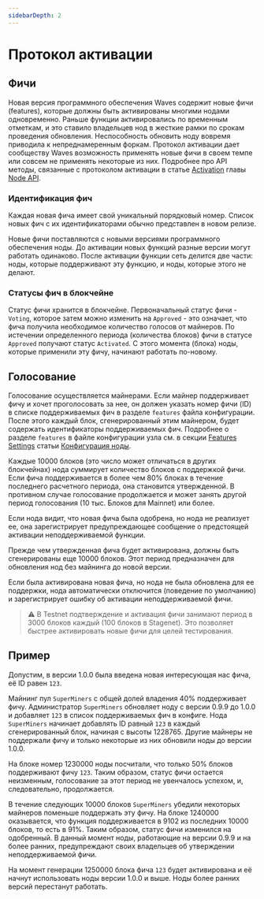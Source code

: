 ```yaml
---
sidebarDepth: 2
---
```


# Протокол активации

## Фичи

Новая версия программного обеспечения Waves содержит новые фичи (features), которые должны быть активированы многими нодами одновременно.
Раньше функции активировались по временным отметкам, и это ставило владельцев нод в жесткие рамки по срокам проведения обновления. Неспособность обновить ноду вовремя приводила к непреднамеренным форкам. Протокол активации дает сообществу Waves возможность применять новые фичи в своем темпе или совсем не применять некоторые из них.
Подробнее про API методы, связанные с протоколом активации в статье [Activation](/ru/waves-node/node-api/feature-activation) главы [Node API](/ru/waves-node/node-api).

### Идентификация фич

Каждая новая фича имеет свой уникальный порядковый номер. Список новых фич с их идентификаторами обычно представлен в новом релизе.

Новые фичи поставляются с новыми версиями программного обеспечения ноды. До активации новых функций разные версии могут работать одинаково. После активации функции сеть делится две части: ноды, которые поддерживают эту функцию, и ноды, которые этого не делают.

### Статусы фич в блокчейне

Статус фичи хранится в блокчейне. Первоначальный статус фичи - `Voting`, которое затем можно изменить на `Approved` - это означает, что фича получила необходимое количество голосов от майнеров. По истечении определенного периода (количества блоков) фичи в статусе `Approved` получают статус `Activated`. С этого момента (блока) ноды, которые применили эту фичу, начинают работать по-новому.

## Голосование

Голосование осуществляется майнерами. Если майнер поддерживает фичу и хочет проголосовать за нее, он должен указать номер фичи (ID) в списке поддерживаемых фич в разделе `features` файла конфигурации. После этого каждый блок, сгенерированный этим майнером, будет содержать идентификаторы поддерживаемых фич. Подробнее о разделе `features` в файле конфигурации узла см. в секции [Features Settings](/ru/waves-node/node-configuration#features-section) статьи [Конфигурация ноды](/ru/waves-node/node-configuration).

Каждые 10000 блоков (это число может отличаться в других блокчейнах) нода суммирует количество блоков с поддержкой фичи. Если фича поддерживается в более чем 80% блоках в течение последнего расчетного периода, она становится утвержденной. В противном случае голосование продолжается и может занять другой период голосования (10 тыс. Блоков для Mainnet) или более.

Если нода видит, что новая фича была одобрена, но нода не реализует ее, она зарегистрирует предупреждающее сообщение о предстоящей активации неподдерживаемой функции.

Прежде чем утвержденная фича будет активирована, должны быть сгенерированы еще 10000 блоков. Этот период предназначен для обновления нод без майнинга до новой версии.

Если была активирована новая фича, но нода не была обновлена для ее поддержки, нода автоматически отключится (поведение по умолчанию) и зарегистрирует ошибку об активации неподдерживаемой фичи.

> :warning: В Testnet подтверждение и активация фичи занимают период в 3000 блоков каждый (100 блоков в Stagenet). Это позволяет быстрее активировать новые фичи для целей тестирования.

## Пример

Допустим, в версии 1.0.0 была введена новая интересующая нас фича, её ID равен `123`.

Майнинг пул `SuperMiners` с общей долей владения 40% поддерживает фичу. Администратор `SuperMiners` обновляет ноду с версии 0.9.9 до 1.0.0 и добавляет `123` в список поддерживаемых фич в конфиге. Нода `SuperMiners` начинает добавлять ID равный `123` в каждый сгенерированный блок, начиная с высоты 1228765. Другие майнеры не поддержали фичу и только некоторые из них обновили ноды до версии 1.0.0.

На блоке номер 1230000 ноды посчитали, что только 50% блоков поддерживают фичу `123`. Таким образом, статус фичи остается неизменным, голосование за этот период не увенчалось успехом, и, следовательно, продолжается.

В течение следующих 10000 блоков `SuperMiners` убедили некоторых майнеров поменьше поддержать эту фичу. На блоке 1240000 оказывается, что функция поддерживается в 9102 из последних 10000 блоков, то есть в 91%. Таким образом, статус фичи изменился на одобренный. В данный момент ноды, работающие на версии 0.9.9 и на более ранних, предупреждают своих владельцев об утверждении неподдерживаемой фичи.

На момент генерации 1250000 блока фича `123` будет активирована и её начнут использовать ноды версии 1.0.0 и выше.
Ноды более ранних версий перестанут работать.
